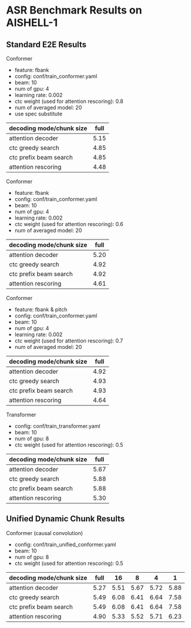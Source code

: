 # ASR Benchmark Results on AISHELL-1

## Standard E2E Results

Conformer
* feature: fbank
* config: conf/train_conformer.yaml
* beam: 10
* num of gpu: 4
* learning rate: 0.002
* ctc weight (used for attention rescoring): 0.8
* num of averaged model: 20
* use spec substitute

| decoding mode/chunk size | full |
|--------------------------|------|
| attention decoder        | 5.15 |
| ctc greedy search        | 4.85 |
| ctc prefix beam search   | 4.85 |
| attention rescoring      | 4.48 |

Conformer
* feature: fbank
* config: conf/train_conformer.yaml
* beam: 10
* num of gpu: 4
* learning rate: 0.002
* ctc weight (used for attention rescoring): 0.6
* num of averaged model: 20

| decoding mode/chunk size | full |
|--------------------------|------|
| attention decoder        | 5.20 |
| ctc greedy search        | 4.92 |
| ctc prefix beam search   | 4.92 |
| attention rescoring      | 4.61 |

Conformer
* feature: fbank & pitch
* config: conf/train_conformer.yaml
* beam: 10
* num of gpu: 4
* learning rate: 0.002
* ctc weight (used for attention rescoring): 0.7
* num of averaged model: 20

| decoding mode/chunk size | full |
|--------------------------|------|
| attention decoder        | 4.92 |
| ctc greedy search        | 4.93 |
| ctc prefix beam search   | 4.93 |
| attention rescoring      | 4.64 |


Transformer
* config: conf/train_transformer.yaml
* beam: 10
* num of gpu: 8
* ctc weight (used for attention rescoring): 0.5

| decoding mode/chunk size | full |
|--------------------------|------|
| attention decoder        | 5.67 |
| ctc greedy search        | 5.88 |
| ctc prefix beam search   | 5.88 |
| attention rescoring      | 5.30 |



## Unified Dynamic Chunk Results

Conformer (causal convolution)
* config: conf/train_unified_conformer.yaml
* beam: 10
* num of gpu: 8
* ctc weight (used for attention rescoring): 0.5

| decoding mode/chunk size | full | 16   | 8    | 4    | 1    |
|--------------------------|------|------|------|------|------|
| attention decoder        | 5.27 | 5.51 | 5.67 | 5.72 | 5.88 |
| ctc greedy search        | 5.49 | 6.08 | 6.41 | 6.64 | 7.58 |
| ctc prefix beam search   | 5.49 | 6.08 | 6.41 | 6.64 | 7.58 |
| attention rescoring      | 4.90 | 5.33 | 5.52 | 5.71 | 6.23 |

